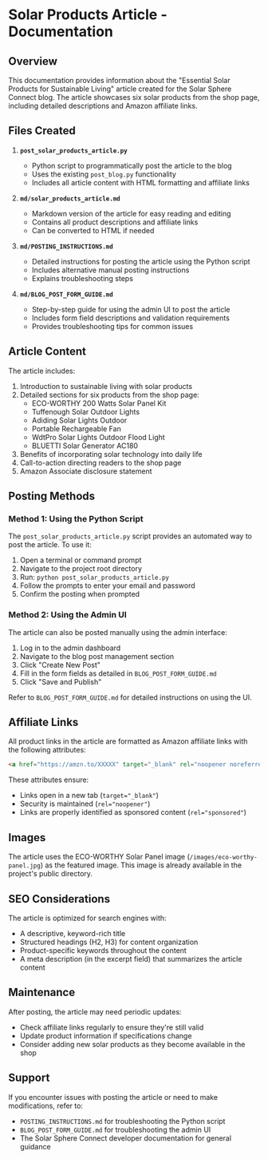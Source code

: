 # Solar Products Article - Documentation

## Overview

This documentation provides information about the "Essential Solar Products for Sustainable Living" article created for the Solar Sphere Connect blog. The article showcases six solar products from the shop page, including detailed descriptions and Amazon affiliate links.

## Files Created

1. **`post_solar_products_article.py`**
   - Python script to programmatically post the article to the blog
   - Uses the existing `post_blog.py` functionality
   - Includes all article content with HTML formatting and affiliate links

2. **`md/solar_products_article.md`**
   - Markdown version of the article for easy reading and editing
   - Contains all product descriptions and affiliate links
   - Can be converted to HTML if needed

3. **`md/POSTING_INSTRUCTIONS.md`**
   - Detailed instructions for posting the article using the Python script
   - Includes alternative manual posting instructions
   - Explains troubleshooting steps

4. **`md/BLOG_POST_FORM_GUIDE.md`**
   - Step-by-step guide for using the admin UI to post the article
   - Includes form field descriptions and validation requirements
   - Provides troubleshooting tips for common issues

## Article Content

The article includes:

1. Introduction to sustainable living with solar products
2. Detailed sections for six products from the shop page:
   - ECO-WORTHY 200 Watts Solar Panel Kit
   - Tuffenough Solar Outdoor Lights
   - Adiding Solar Lights Outdoor
   - Portable Rechargeable Fan
   - WdtPro Solar Lights Outdoor Flood Light
   - BLUETTI Solar Generator AC180
3. Benefits of incorporating solar technology into daily life
4. Call-to-action directing readers to the shop page
5. Amazon Associate disclosure statement

## Posting Methods

### Method 1: Using the Python Script

The `post_solar_products_article.py` script provides an automated way to post the article. To use it:

1. Open a terminal or command prompt
2. Navigate to the project root directory
3. Run: `python post_solar_products_article.py`
4. Follow the prompts to enter your email and password
5. Confirm the posting when prompted

### Method 2: Using the Admin UI

The article can also be posted manually using the admin interface:

1. Log in to the admin dashboard
2. Navigate to the blog post management section
3. Click "Create New Post"
4. Fill in the form fields as detailed in `BLOG_POST_FORM_GUIDE.md`
5. Click "Save and Publish"

Refer to `BLOG_POST_FORM_GUIDE.md` for detailed instructions on using the UI.

## Affiliate Links

All product links in the article are formatted as Amazon affiliate links with the following attributes:

```html
<a href="https://amzn.to/XXXXX" target="_blank" rel="noopener noreferrer sponsored">Product Name</a>
```

These attributes ensure:
- Links open in a new tab (`target="_blank"`)
- Security is maintained (`rel="noopener"`)
- Links are properly identified as sponsored content (`rel="sponsored"`)

## Images

The article uses the ECO-WORTHY Solar Panel image (`/images/eco-worthy-panel.jpg`) as the featured image. This image is already available in the project's public directory.

## SEO Considerations

The article is optimized for search engines with:

- A descriptive, keyword-rich title
- Structured headings (H2, H3) for content organization
- Product-specific keywords throughout the content
- A meta description (in the excerpt field) that summarizes the article content

## Maintenance

After posting, the article may need periodic updates:

- Check affiliate links regularly to ensure they're still valid
- Update product information if specifications change
- Consider adding new solar products as they become available in the shop

## Support

If you encounter issues with posting the article or need to make modifications, refer to:

- `POSTING_INSTRUCTIONS.md` for troubleshooting the Python script
- `BLOG_POST_FORM_GUIDE.md` for troubleshooting the admin UI
- The Solar Sphere Connect developer documentation for general guidance